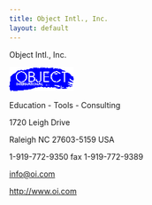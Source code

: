 ```yaml
---
title: Object Intl., Inc.
layout: default
---
```




Object Intl., Inc.

 ![Strpat00000002.gif](./img/Strpat00000002.gif) 

Education - Tools - Consulting

1720 Leigh Drive

Raleigh NC 27603-5159 USA

1-919-772-9350 fax 1-919-772-9389

info@oi.com

http://www.oi.com

